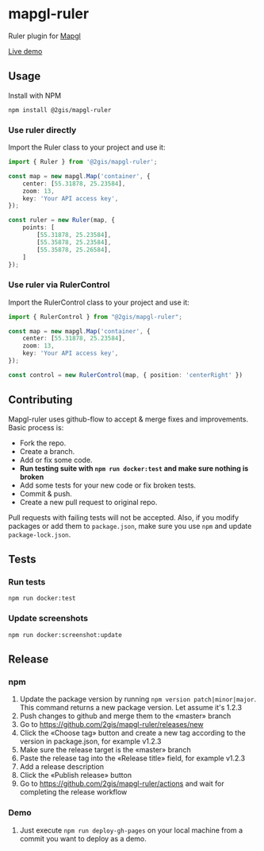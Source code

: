 # mapgl-ruler

Ruler plugin for [Mapgl](https://docs.2gis.com/en/mapgl/overview)

[Live demo](https://2gis.github.io/mapgl-ruler/)

## Usage

Install with NPM

```shell
npm install @2gis/mapgl-ruler
```

### Use ruler directly

Import the Ruler class to your project and use it:

```typescript
import { Ruler } from '@2gis/mapgl-ruler';

const map = new mapgl.Map('container', {
    center: [55.31878, 25.23584],
    zoom: 13,
    key: 'Your API access key',
});

const ruler = new Ruler(map, { 
    points: [
        [55.31878, 25.23584],
        [55.35878, 25.23584],
        [55.35878, 25.26584],
    ]
});
```

### Use ruler via RulerControl

Import the RulerControl class to your project and use it:

```typescript
import { RulerControl } from "@2gis/mapgl-ruler";

const map = new mapgl.Map('container', {
    center: [55.31878, 25.23584],
    zoom: 13,
    key: 'Your API access key',
});

const control = new RulerControl(map, { position: 'centerRight' })
```

## Contributing

Mapgl-ruler uses github-flow to accept & merge fixes and improvements. Basic process is:
- Fork the repo.
- Create a branch.
- Add or fix some code.
- **Run testing suite with `npm run docker:test` and make sure nothing is broken**
- Add some tests for your new code or fix broken tests.
- Commit & push.
- Create a new pull request to original repo.

Pull requests with failing tests will not be accepted.
Also, if you modify packages or add them to `package.json`, make sure you use `npm` and update `package-lock.json`.

## Tests

### Run tests
```shell
npm run docker:test
```

### Update screenshots
```shell
npm run docker:screenshot:update
```

## Release

### npm 

1. Update the package version by running `npm version patch|minor|major`. This command returns a new package version. Let assume it's 1.2.3
1. Push changes to github and merge them to the «master» branch
1. Go to https://github.com/2gis/mapgl-ruler/releases/new
1. Click the «Choose tag» button and create a new tag according to the version in package.json, for example v1.2.3
1. Make sure the release target is the «master» branch
1. Paste the release tag into the «Release title» field, for example v1.2.3
1. Add a release description
1. Click the «Publish release» button 
1. Go to https://github.com/2gis/mapgl-ruler/actions and wait for completing the release workflow

### Demo

1. Just execute `npm run deploy-gh-pages` on your local machine from a commit you want to deploy as a demo.